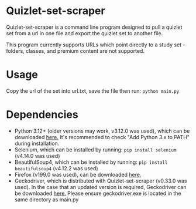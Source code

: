 # Quizlet-set-scraper
Quizlet-set-scraper is a command line program designed to pull a quizlet set from a url in one file and export the quizlet set to another file.

This program currently supports URLs which point directly to a study set - folders, classes, and premium content are not supported.

# Usage
Copy the url of the set into url.txt, save the file then run:
```python main.py```

# Dependencies
- Python 3.12+ (older versions may work, v3.12.0 was used), which can be downloaded [here.](https://www.python.org/downloads/) It's recommended to check "Add Python 3.x to PATH" during installation.
- Selenium, which can be installed by running: ```pip install selenium``` (v4.14.0 was used)
- BeautifulSoup4, which can be installed by running: ```pip install beautifulsoup4``` (v4.12.2 was used)
- Firefox (v199.0 was used), can be downloaded [here.](https://www.mozilla.org/en-US/firefox/new/)
- Geckodriver, which is distributed with Quizlet-set-scraper (v0.33.0 was used). In the case that an updated version is required, Geckodriver can be downloaded [here.](https://github.com/mozilla/geckodriver/releases) Please ensure geckodriver.exe is located in the same directory as main.py
